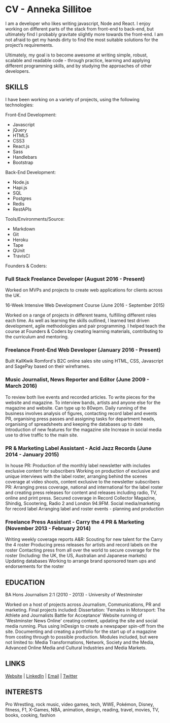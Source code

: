 # CV - Anneka Sillitoe

I am a developer who likes writing javascript, Node and React. I enjoy working on different parts of the stack from front-end to back-end, but ultimately find I probably gravitate slightly more towards the front-end. I am not afraid to get my hands dirty to find the most suitable solutions for the project’s requirements.

Ultimately, my goal is to become awesome at writing simple, robust, scalable and readable code - through practice, learning and applying different programming skills, and by studying the approaches of other developers.

## SKILLS

I have been working on a variety of projects, using the following technologies:

Front-End Development:

* Javascript
* jQuery
* HTML5
* CSS3
* React.js
* Sass
* Handlebars
* Bootstrap

Back-End Development:

* Node.js
* Hapi.js
* SQL
* Postgres
* Redis
* RestAPIs

Tools/Environments/Source:

* Markdown
* Git
* Heroku
* Tape
* QUnit
* TravisCl

Founders & Coders:
### Full Stack Freelance Developer (August 2016 - Present)

Worked on MVPs and projects to create web applications for clients across the UK.

16-Week Intensive Web Development Course (June 2016 - September 2015)

Worked on a range of projects in different teams, fulfilling different roles each time.
As well as learning the skills outlined, I learned test driven development, agile methodologies and pair programming.
I helped teach the course at Founders & Coders by creating learning materials, contributing to the curriculum and mentoring.

### Freelance Front-End Web Developer (January 2016 - Present)

Built KallKwik Romford's B2C online sales site using HTML, CSS, Javascript and SagePay based on their wireframes.

### Music Journalist, News Reporter and Editor (June 2009 - March 2016)

To review both live events and recorded articles.
To write pieces for the website and magazine.
To interview bands, artists and anyone else for the magazine and website.
Can type up to 80wpm.
Daily running of the business involves analysis of figures, contacting record label and events PR, organising press passes and assigning tasks for department heads, organising of spreadsheets and keeping the databases up to date
Introduction of new features for the magazine site
Increase in social media use to drive traffic to the main site.

### PR & Marketing Label Assistant - Acid Jazz Records (June 2014 - January 2015)

In house PR: Production of the monthly label newsletter with includes exclusive content for subscribers
Working on production of exclusive and unique interviews with the label roster, arranging behind the scenes coverage at video shoots, content exclusive to the newsletter subscribers
PR: Arranging press coverage, national and international for the label roster and creating press releases for content and releases including radio, TV, online and print press. Secured coverage in Record Collector Magazine, Shindig, Scootering, Radio 2 and London 94.9FM.
Social media/marketing for record label
Arranging label and roster events - planning and production

### Freelance Press Assistant - Carry the 4 PR & Marketing (November 2013 - February 2014)

Writing weekly coverage reports
A&R: Scouting for new talent for the Carry the 4 roster
Producing press releases for artists and record labels on the roster
Contacting press from all over the world to secure coverage for the roster (Including: the UK, the US, Australian and Japanese markets)
Updating databases
Working to arrange brand sponsored team ups and endorsements for the roster

## EDUCATION

BA Hons Journalism 2:1 (2010 - 2013) - University of Westminster

Worked on a host of projects across Journalism, Communications, PR and marketing.
Final projects included:
Dissertation: 'Females in Motorsport: The Athlete and Journalists Battle for Acceptance'
Website running of 'Westminster News Online' creating content, updating the site and social media running. Plus using InDesign to create a newspaper spin-off from the site.
Documenting and creating a portfolio for the start up of a magazine from costing through to possible production.
Modules included, but were not limited to: Media Transformations, Network, Society and the Media, Advanced Online Media and Cultural Industries and Media Markets.

## LINKS

[Website](https://annekasillitoe.github.io) | [LinkedIn](https://uk.linkedin.com/in/annekasillitoe) | [Email](mailto:annekasillitoe@gmail.com) | [Twitter](https://twitter.com/annekasillitoe)

## INTERESTS

Pro Wrestling, rock music, video games, tech, WWE, Pokémon, Disney, fitness, F1, X-Games, NBA, animation, design, reading, travel, movies, TV, books, cooking, fashion
